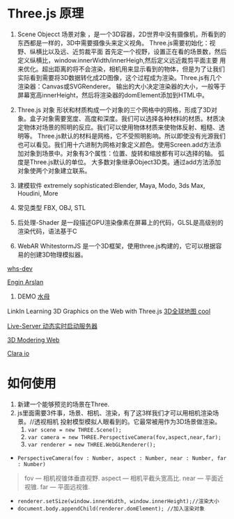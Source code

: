 # Three.js 原理
 
1. Scene Objecct 场景对象
，是一个3D容器，2D世界中没有摄像机，所看到的东西都是一样的，3D中需要摄像头来定义视角。
Three.js需要初始化：视野、纵横比以及远、近剪裁平面
首先定一个视野，设置正在看的场景数，然后定义纵横比，window.innerWidth/innerHeigh,然后定义远近裁剪平面主要
用来优化。超出距离的将不会渲染，相机用来显示看到的物体，但是为了让我们实际看到需要将3D数据转化成2D图像，这个过程成为渲染。Three.js有几个渲染器：Canvas或SVGRenderer。
输出的大小决定渲染器的大小，一般等于屏幕宽高innerHeight，然后将渲染器的domElement添加到HTML中。

1. Three.js 对象
形状和材质构成一个对象的三个网格中的网格，形成了3D对象。盒子对象需要宽度、高度和深度。我们可以选择各种材料的材质。材质决定物体对场景的照明的反应。我们可以使用物体材质来使物体反射、粗糙、透明等。
Three.js默认的材料是网格，它不受照明影响。所以即使没有光源我们也可以看见。我们用十六进制为网格对象定义颜色。使用Screen.add方法添加对象到场景中。对象有3个属性：位置、旋转和缩放都有可以选择的轴。
弧度是Three.js默认的单位。 大多数对象继承Object3D类。通过add方法添加对象使两个对象建立联系。

1. 建模软件 
extremely sophisticated:Blender, Maya, Modo, 3ds Max, Houdini, More

1. 常见类型
FBX, OBJ, STL

1. 后处理-Shader
是一段描述GPU渲染像素在屏幕上的代码，GLSL是高级别的渲染代码，语法基于C 

1. WebAR WhitestormJS 
是一个3D框架，使用three.js构建的，它可以根据容易的创建3D物理模拟器。

[whs-dev](https://whs-dev.surge.sh/examples/)

[Engin Arslan](https://www.linkedin.com/in/enginarslan)

1. DEMO
[水母](http://aleksandarrodic.com/p/jellyfish/
)

LinkIn Learning 3D Graphics on the Web with Three.js
[3D全球地图 cool](https://www.gsmlondon.ac.uk/global-oil-map/)

[Live-Server 动态实时启动服务器](https://github.com/tapio/live-server)

[3D Modering Web](https://sketchfab.com)

[Clara io](https://clara.io)

# 如何使用
1. 新建一个能够预览的场景在Three.
1. js里面需要3件事，场景、相机、渲染，有了这3样我们才可以用相机渲染场景。//透视相机 投射模型模拟人眼看到的。它最常被用作为3D场景做渲染。
    1. `var scene = new THREE.Scene();`
    1. `var camera = new THREE.PerspectiveCamera(fov,aspect,near,far);`
    1. `var renderer = new THREE.WebGLRenderer();` 
* `PerspectiveCamera(fov : Number, aspect : Number, near : Number, far : Number) `
>  fov — 相机视锥体垂直视野.
>  aspect — 相机平截头宽高比.
>  near — 平面近视锥.
>  far — 平面远视锥.
* `renderer.setSize(window.innerWidth, window.innerHeight);//渲染大小`
* `document.body.appendChild(renderer.domElement); //加入渲染对象` 